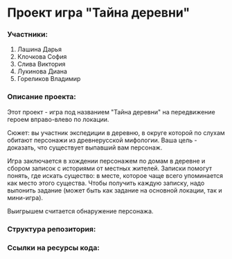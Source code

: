 # Проект игра "Тайна деревни"

### Участники:
1. Лашина Дарья
2. Клочкова София
3. Слива Виктория
4. Лукинова Диана
5. Гореликов Владимир

### Описание проекта:
Этот проект - игра под названием "Тайна деревни" на передвижение героем вправо-влево по локации.

Сюжет: вы участник экспедиции в деревню, в округе которой по слухам обитают персонажи из древнерусской мифологии. 
Ваша цель - доказать, что существует выпавший вам персонаж.

Игра заключается в хождении персонажем по домам в деревне и сбором записок с историями от местных жителей.
Записки помогут понять, где искать существо: в месте, которое чаще всего упоминается как место этого существа.
Чтобы получить каждую записку, надо выпонить задание (может быть как задание на основной локации, так и мини-игра).

Выигрышем считается обнаружение персонажа.

### Структура репозитория:

### Ссылки на ресурсы кода: